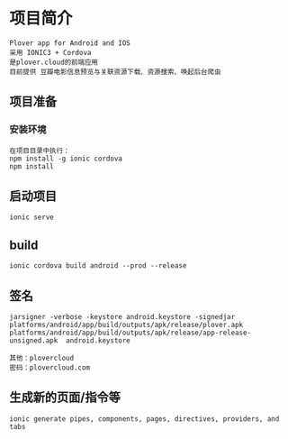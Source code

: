 # 项目简介

    Plover app for Android and IOS
    采用 IONIC3 + Cordova
    是plover.cloud的前端应用
    目前提供 豆瓣电影信息预览与关联资源下载、资源搜索、唤起后台爬虫

## 项目准备

### 安装环境

    在项目目录中执行：
    npm install -g ionic cordova
    npm install

## 启动项目

    ionic serve

## build

    ionic cordova build android --prod --release

## 签名

    jarsigner -verbose -keystore android.keystore -signedjar platforms/android/app/build/outputs/apk/release/plover.apk platforms/android/app/build/outputs/apk/release/app-release-unsigned.apk  android.keystore

    其他：plovercloud
    密码：plovercloud.com

## 生成新的页面/指令等

    ionic generate pipes, components, pages, directives, providers, and tabs
